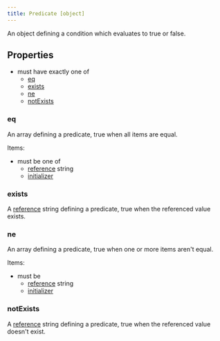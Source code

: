 ```yaml
---
title: Predicate [object]
---
```


An object defining a condition which evaluates to true or false.

## Properties
- must have exactly one of
  - [eq](#eq)
  - [exists](#exists)
  - [ne](#ne)
  - [notExists](#notexists)

### eq
An array defining a predicate, true when all items are equal.

Items:
- must be one of
  - [reference](../reference.md) string
  - [initializer](../initializer.md)

### exists
A [reference](../reference.md) string defining a predicate, true when the referenced value exists.

### ne
An array defining a predicate, true when one or more items aren't equal.

Items:
- must be
  - [reference](../reference.md) string
  - [initializer](../initializer.md)

### notExists
A [reference](../reference.md) string defining a predicate, true when the referenced value doesn't exist.